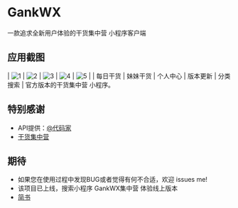# GankWX
一款追求全新用户体验的干货集中营 小程序客户端
## 应用截图
| ![1](https://upload-images.jianshu.io/upload_images/3278692-c02dcb5ba848c677.png?imageMogr2/auto-orient/strip%7CimageView2/2/w/1240) | ![2](https://upload-images.jianshu.io/upload_images/3278692-208f168c3a64b111.png?imageMogr2/auto-orient/strip%7CimageView2/2/w/1240)
 | ![3](https://upload-images.jianshu.io/upload_images/3278692-32ecbd0fe085ec14.png?imageMogr2/auto-orient/strip%7CimageView2/2/w/1240) | ![4](https://upload-images.jianshu.io/upload_images/3278692-a0793cf12e079620.png?imageMogr2/auto-orient/strip%7CimageView2/2/w/1240) | ![5](https://upload-images.jianshu.io/upload_images/3278692-37f6bbd9209d3c5e.png?imageMogr2/auto-orient/strip%7CimageView2/2/w/1240) |
| 每日干货 | 妹妹干货 | 个人中心 | 版本更新 | 分类搜索 |
官方版本的干货集中营 小程序。
## 特别感谢
- API提供：[@代码家](https://github.com/daimajia)
- [干货集中营](http://gank.io/)

## 期待
- 如果您在使用过程中发现BUG或者觉得有何不合适，欢迎 issues me!
- 该项目已上线，搜索小程序 GankWX集中营 体验线上版本
- [简书](https://www.jianshu.com/u/9681f3bbb8c2)
